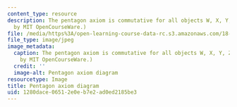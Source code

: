 ```yaml
---
content_type: resource
description: The pentagon axiom is commutative for all objects W, X, Y, Z, in C. (Image
  by MIT OpenCourseWare.)
file: /media/https%3A/open-learning-course-data-rc.s3.amazonaws.com/18-769-topics-in-lie-theory-tensor-categories-spring-2009/1280dace06512e0eb7e2ad0ed2185be3_18-769s09-th.jpg
file_type: image/jpeg
image_metadata:
  caption: The pentagon axiom is commutative for all objects W, X, Y, Z, in C. (Image
    by MIT OpenCourseWare.)
  credit: ''
  image-alt: Pentagon axiom diagram
resourcetype: Image
title: Pentagon axiom diagram
uid: 1280dace-0651-2e0e-b7e2-ad0ed2185be3
---
```

